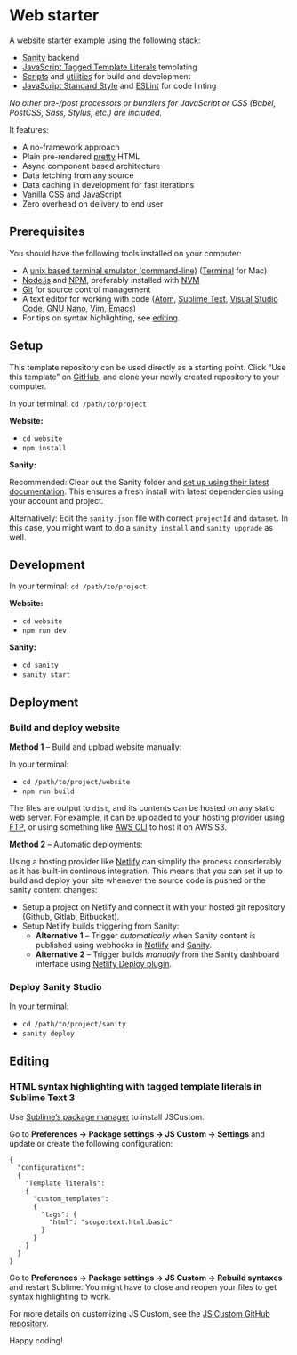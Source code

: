 # Web starter

A website starter example using the following stack:

- [Sanity](https://www.sanity.io/) backend
- [JavaScript Tagged Template Literals](https://developer.mozilla.org/en-US/docs/Web/JavaScript/Reference/Template_literals#tagged_templates) templating
- [Scripts](./scripts) and [utilities](./utils) for build and development
- [JavaScript Standard Style](https://standardjs.com/) and [ESLint](https://eslint.org/) for code linting

_No other pre-/post processors or bundlers for JavaScript or CSS (Babel, PostCSS, Sass, Stylus, etc.) are included._

It features:

- A no-framework approach
- Plain pre-rendered [pretty](https://github.com/jonschlinkert/pretty) HTML
- Async component based architecture
- Data fetching from any source
- Data caching in development for fast iterations
- Vanilla CSS and JavaScript
- Zero overhead on delivery to end user

## Prerequisites

You should have the following tools installed on your computer:
- A [unix based terminal emulator (command-line)](https://en.wikipedia.org/wiki/List_of_terminal_emulators#Unix-like) ([Terminal](https://en.wikipedia.org/wiki/Terminal_(macOS)) for Mac)
- [Node.js](https://nodejs.org/) and [NPM](https://docs.npmjs.com/), preferably installed with [NVM](https://github.com/nvm-sh/nvm)
- [Git](https://git-scm.com/) for source control management
- A text editor for working with code ([Atom](https://atom.io/), [Sublime Text](https://www.sublimetext.com/), [Visual Studio Code](https://code.visualstudio.com/), [GNU Nano](https://en.wikipedia.org/wiki/GNU_nano), [Vim](https://en.wikipedia.org/wiki/Vim_(text_editor)), [Emacs](https://en.wikipedia.org/wiki/Emacs))
- For tips on syntax highlighting, see [editing](#editing).

## Setup

This template repository can be used directly as a starting point. Click “Use this template” on [GitHub](https://github.com/internetfriendsforever/web-starter), and clone your newly created repository to your computer.

In your terminal: `cd /path/to/project`

**Website:**

- `cd website`
- `npm install`

**Sanity:**

Recommended: Clear out the Sanity folder and [set up using their latest documentation](https://www.sanity.io/docs/getting-started-with-sanity-cli). This ensures a fresh install with latest dependencies using your account and project.

Alternatively: Edit the `sanity.json` file with correct `projectId` and `dataset`. In this case, you might want to do a `sanity install` and `sanity upgrade` as well.

## Development

In your terminal: `cd /path/to/project`

**Website:**

- `cd website`
- `npm run dev`

**Sanity:**

- `cd sanity`
- `sanity start`

## Deployment

### Build and deploy website

**Method 1** – Build and upload website manually:

In your terminal:
- `cd /path/to/project/website`
- `npm run build`

The files are output to `dist`, and its contents can be hosted on any static web server. For example, it can be uploaded to your hosting provider using [FTP](https://no.wikipedia.org/wiki/FTP), or using something like [AWS CLI](https://docs.aws.amazon.com/cli/latest/userguide/cli-chap-welcome.html) to host it on AWS S3.

**Method 2** – Automatic deployments:

Using a hosting provider like [Netlify](https://www.netlify.com/) can simplify the process considerably as it has built-in continous integration. This means that you can set it up to build and deploy your site whenever the source code is pushed or the sanity content changes:
- Setup a project on Netlify and connect it with your hosted git repository (Github, Gitlab, Bitbucket).
- Setup Netlify builds triggering from Sanity:
  - **Alternative 1** – Trigger _automatically_ when Sanity content is published using webhooks in [Netlify](https://docs.netlify.com/configure-builds/build-hooks/) and [Sanity](https://www.sanity.io/docs/webhooks).
  - **Alternative 2** – Trigger builds _manually_ from the Sanity dashboard interface using [Netlify Deploy plugin](https://www.sanity.io/plugins/sanity-plugin-dashboard-widget-netlify).

### Deploy Sanity Studio

In your terminal:

- `cd /path/to/project/sanity`
- `sanity deploy`

## Editing

### HTML syntax highlighting with tagged template literals in Sublime Text 3

Use [Sublime’s package manager](https://packagecontrol.io/installation) to install JSCustom.

Go to **Preferences → Package settings → JS Custom → Settings** and update or create the following configuration:

```
{
  "configurations":
  {
    "Template literals":
    {
      "custom_templates":
      {
        "tags": {
          "html": "scope:text.html.basic"
        }
      }
    }
  }
}
```

Go to **Preferences → Package settings → JS Custom → Rebuild syntaxes** and restart Sublime. You might have to close and reopen your files to get syntax highlighting to work.

For more details on customizing JS Custom, see the [JS Custom GitHub repository](https://github.com/Thom1729/Sublime-JS-Custom#js-custom).

Happy coding!
